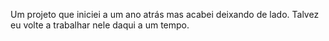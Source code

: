 Um projeto que iniciei a um ano atrás mas acabei deixando de lado. Talvez eu volte a trabalhar nele daqui a um tempo.
